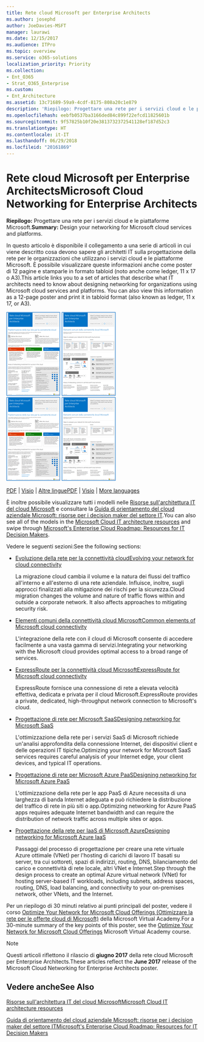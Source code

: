 ```yaml
---
title: Rete cloud Microsoft per Enterprise Architects
ms.author: josephd
author: JoeDavies-MSFT
manager: laurawi
ms.date: 12/15/2017
ms.audience: ITPro
ms.topic: overview
ms.service: o365-solutions
localization_priority: Priority
ms.collection:
- Ent_O365
- Strat_O365_Enterprise
ms.custom:
- Ent_Architecture
ms.assetid: 13c71689-59a9-4cdf-8175-808a20c1e879
description: 'Riepilogo: Progettare una rete per i servizi cloud e le piattaforme Microsoft.'
ms.openlocfilehash: eebfb0537ba3166ded84c899f22efcd11825601b
ms.sourcegitcommit: 9f57825b10f20e3813732372541128ef187d52c3
ms.translationtype: HT
ms.contentlocale: it-IT
ms.lasthandoff: 06/29/2018
ms.locfileid: "20161869"
---
```

# <a name="microsoft-cloud-networking-for-enterprise-architects"></a><span data-ttu-id="0a26f-103">Rete cloud Microsoft per Enterprise Architects</span><span class="sxs-lookup"><span data-stu-id="0a26f-103">Microsoft Cloud Networking for Enterprise Architects</span></span>

 <span data-ttu-id="0a26f-104">**Riepilogo:** Progettare una rete per i servizi cloud e le piattaforme Microsoft.</span><span class="sxs-lookup"><span data-stu-id="0a26f-104">**Summary:** Design your networking for Microsoft cloud services and platforms.</span></span>
  
<span data-ttu-id="0a26f-p101">In questo articolo è disponibile il collegamento a una serie di articoli in cui viene descritto cosa devono sapere gli architetti IT sulla progettazione della rete per le organizzazioni che utilizzano i servizi cloud e le piattaforme Microsoft. È possibile visualizzare queste informazioni anche come poster di 12 pagine e stamparle in formato tabloid (noto anche come ledger, 11 x 17 o A3).</span><span class="sxs-lookup"><span data-stu-id="0a26f-p101">This article links you to a set of articles that describe what IT architects need to know about designing networking for organizations using Microsoft cloud services and platforms. You can also view this information as a 12-page poster and print it in tabloid format (also known as ledger, 11 x 17, or A3).</span></span>
  
<span data-ttu-id="0a26f-107">[![Immagine di scorrimento per modello di rete del cloud Microsoft](images/95e8ab6a-b4d0-4836-acc1-b0b77ebf46e6.png)  
](https://go.microsoft.com/fwlink/p/?linkid=842073)</span><span class="sxs-lookup"><span data-stu-id="0a26f-107">[![Thumb image for Microsoft cloud networking model](images/95e8ab6a-b4d0-4836-acc1-b0b77ebf46e6.png)  
](https://go.microsoft.com/fwlink/p/?linkid=842073)</span></span>
  
<span data-ttu-id="0a26f-108">[PDF](https://go.microsoft.com/fwlink/p/?linkid=842073) | [Visio](https://go.microsoft.com/fwlink/p/?linkid=842074) | [Altre lingue](https://www.microsoft.com/download/details.aspx?id=54425)</span><span class="sxs-lookup"><span data-stu-id="0a26f-108">[PDF](https://go.microsoft.com/fwlink/p/?linkid=842073) | [Visio](https://go.microsoft.com/fwlink/p/?linkid=842074) | [More languages](https://www.microsoft.com/download/details.aspx?id=54425)</span></span>
  
<span data-ttu-id="0a26f-109">È inoltre possibile visualizzare tutti i modelli nelle [Risorse sull'architettura IT del cloud Microsoft](microsoft-cloud-it-architecture-resources.md) e consultare la [Guida di orientamento del cloud aziendale Microsoft: risorse per i decision maker del settore IT](https://aka.ms/cloudarchitecture).</span><span class="sxs-lookup"><span data-stu-id="0a26f-109">You can also see all of the models in the [Microsoft Cloud IT architecture resources](microsoft-cloud-it-architecture-resources.md) and swipe through [Microsoft's Enterprise Cloud Roadmap: Resources for IT Decision Makers](https://aka.ms/cloudarchitecture).</span></span>
  
<span data-ttu-id="0a26f-110">Vedere le seguenti sezioni:</span><span class="sxs-lookup"><span data-stu-id="0a26f-110">See the following sections:</span></span>
  
- [<span data-ttu-id="0a26f-111">Evoluzione della rete per la connettività cloud</span><span class="sxs-lookup"><span data-stu-id="0a26f-111">Evolving your network for cloud connectivity</span></span>](evolving-your-network-for-cloud-connectivity.md)
    
    <span data-ttu-id="0a26f-p102">La migrazione cloud cambia il volume e la natura dei flussi del traffico all'interno e all'esterno di una rete aziendale. Influisce, inoltre, sugli approcci finalizzati alla mitigazione dei rischi per la sicurezza.</span><span class="sxs-lookup"><span data-stu-id="0a26f-p102">Cloud migration changes the volume and nature of traffic flows within and outside a corporate network. It also affects approaches to mitigating security risk.</span></span>
    
- [<span data-ttu-id="0a26f-114">Elementi comuni della connettività cloud Microsoft</span><span class="sxs-lookup"><span data-stu-id="0a26f-114">Common elements of Microsoft cloud connectivity</span></span>](common-elements-of-microsoft-cloud-connectivity.md)
    
    <span data-ttu-id="0a26f-115">L'integrazione della rete con il cloud di Microsoft consente di accedere facilmente a una vasta gamma di servizi.</span><span class="sxs-lookup"><span data-stu-id="0a26f-115">Integrating your networking with the Microsoft cloud provides optimal access to a broad range of services.</span></span>
    
- [<span data-ttu-id="0a26f-116">ExpressRoute per la connettività cloud Microsoft</span><span class="sxs-lookup"><span data-stu-id="0a26f-116">ExpressRoute for Microsoft cloud connectivity</span></span>](expressroute-for-microsoft-cloud-connectivity.md)
    
    <span data-ttu-id="0a26f-117">ExpressRoute fornisce una connessione di rete a elevata velocità effettiva, dedicata e privata per il cloud Microsoft.</span><span class="sxs-lookup"><span data-stu-id="0a26f-117">ExpressRoute provides a private, dedicated, high-throughput network connection to Microsoft's cloud.</span></span>
    
- [<span data-ttu-id="0a26f-118">Progettazione di rete per Microsoft SaaS</span><span class="sxs-lookup"><span data-stu-id="0a26f-118">Designing networking for Microsoft SaaS</span></span>](designing-networking-for-microsoft-saas.md)
    
    <span data-ttu-id="0a26f-119">L'ottimizzazione della rete per i servizi SaaS di Microsoft richiede un'analisi approfondita della connessione Internet, dei dispositivi client e delle operazioni IT tipiche.</span><span class="sxs-lookup"><span data-stu-id="0a26f-119">Optimizing your network for Microsoft SaaS services requires careful analysis of your Internet edge, your client devices, and typical IT operations.</span></span>
    
- [<span data-ttu-id="0a26f-120">Progettazione di rete per Microsoft Azure PaaS</span><span class="sxs-lookup"><span data-stu-id="0a26f-120">Designing networking for Microsoft Azure PaaS</span></span>](designing-networking-for-microsoft-azure-paas.md)
    
    <span data-ttu-id="0a26f-121">L'ottimizzazione della rete per le app PaaS di Azure necessita di una larghezza di banda Internet adeguata e può richiedere la distribuzione del traffico di rete in più siti o app.</span><span class="sxs-lookup"><span data-stu-id="0a26f-121">Optimizing networking for Azure PaaS apps requires adequate Internet bandwidth and can require the distribution of network traffic across multiple sites or apps.</span></span>
    
- [<span data-ttu-id="0a26f-122">Progettazione della rete per IaaS di Microsoft Azure</span><span class="sxs-lookup"><span data-stu-id="0a26f-122">Designing networking for Microsoft Azure IaaS</span></span>](designing-networking-for-microsoft-azure-iaas.md)
    
    <span data-ttu-id="0a26f-123">Passaggi del processo di progettazione per creare una rete virtuale Azure ottimale (VNet) per l'hosting di carichi di lavoro IT basati su server, tra cui sottoreti, spazi di indirizzi, routing, DNS, bilanciamento del carico e connettività di rete locale, altri VNet e Internet.</span><span class="sxs-lookup"><span data-stu-id="0a26f-123">Step through the design process to create an optimal Azure virtual network (VNet) for hosting server-based IT workloads, including subnets, address spaces, routing, DNS, load balancing, and connectivity to your on-premises network, other VNets, and the Internet.</span></span>
    
<span data-ttu-id="0a26f-124">Per un riepilogo di 30 minuti relativo ai punti principali del poster, vedere il corso [Optimize Your Network for Microsoft Cloud Offerings (Ottimizzare la rete per le offerte cloud di Microsoft)](https://mva.microsoft.com/it-IT/training-courses/optimize-your-network-for-microsoft-cloud-offerings-17743) della Microsoft Virtual Academy.</span><span class="sxs-lookup"><span data-stu-id="0a26f-124">For a 30-minute summary of the key points of this poster, see the [Optimize Your Network for Microsoft Cloud Offerings](https://mva.microsoft.com/it-IT/training-courses/optimize-your-network-for-microsoft-cloud-offerings-17743) Microsoft Virtual Academy course.</span></span>
  
> [!NOTE]
> <span data-ttu-id="0a26f-125">Questi articoli riflettono il rilascio di **giugno 2017** della rete cloud Microsoft per Enterprise Architects.</span><span class="sxs-lookup"><span data-stu-id="0a26f-125">These articles reflect the **June 2017** release of the Microsoft Cloud Networking for Enterprise Architects poster.</span></span>
  
## <a name="see-also"></a><span data-ttu-id="0a26f-126">Vedere anche</span><span class="sxs-lookup"><span data-stu-id="0a26f-126">See Also</span></span>

[<span data-ttu-id="0a26f-127">Risorse sull'architettura IT del cloud Microsoft</span><span class="sxs-lookup"><span data-stu-id="0a26f-127">Microsoft Cloud IT architecture resources</span></span>](microsoft-cloud-it-architecture-resources.md)

[<span data-ttu-id="0a26f-128">Guida di orientamento del cloud aziendale Microsoft: risorse per i decision maker del settore IT</span><span class="sxs-lookup"><span data-stu-id="0a26f-128">Microsoft's Enterprise Cloud Roadmap: Resources for IT Decision Makers</span></span>](https://sway.com/FJ2xsyWtkJc2taRD)




